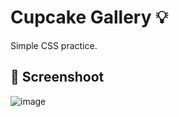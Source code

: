 # Cupcake Gallery :bulb:
Simple CSS practice.

## :camera_flash: Screenshoot

![image](https://github.com/Hager-elhwarii/Cupcake-Gallery/assets/80959882/f593b3e6-8569-4a2e-831b-748e27cec5b5)


